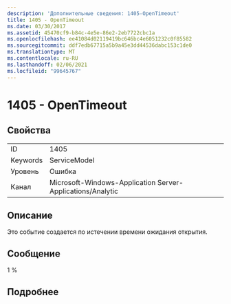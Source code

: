 ```yaml
---
description: 'Дополнительные сведения: 1405-OpenTimeout'
title: 1405 - OpenTimeout
ms.date: 03/30/2017
ms.assetid: 45470cf9-b84c-4e5e-86e2-2eb7722cbc1a
ms.openlocfilehash: ee41084d02119419bc646bc4e6051232c0f85582
ms.sourcegitcommit: ddf7edb67715a5b9a45e3dd44536dabc153c1de0
ms.translationtype: MT
ms.contentlocale: ru-RU
ms.lasthandoff: 02/06/2021
ms.locfileid: "99645767"
---
```

# <a name="1405---opentimeout"></a>1405 - OpenTimeout

## <a name="properties"></a>Свойства  
  
|||  
|-|-|  
|ID|1405|  
|Keywords|ServiceModel|  
|Уровень|Ошибка|  
|Канал|Microsoft-Windows-Application Server-Applications/Analytic|  
  
## <a name="description"></a>Описание  

 Это событие создается по истечении времени ожидания открытия.  
  
## <a name="message"></a>Сообщение  

 1 %  
  
## <a name="details"></a>Подробнее
